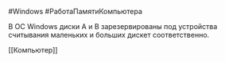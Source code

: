 #Windows #РаботаПамятиКомпьютера 

В ОС Windows диски A и B зарезервированы под устройства считывания маленьких и больших дискет соответственно.

[[Компьютер]]
